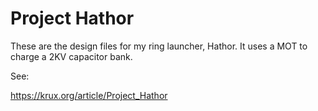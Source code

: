 # Project Hathor

These are the design files for my ring launcher, Hathor.  It uses a MOT to charge a 2KV capacitor bank.

See: 

https://krux.org/article/Project_Hathor
